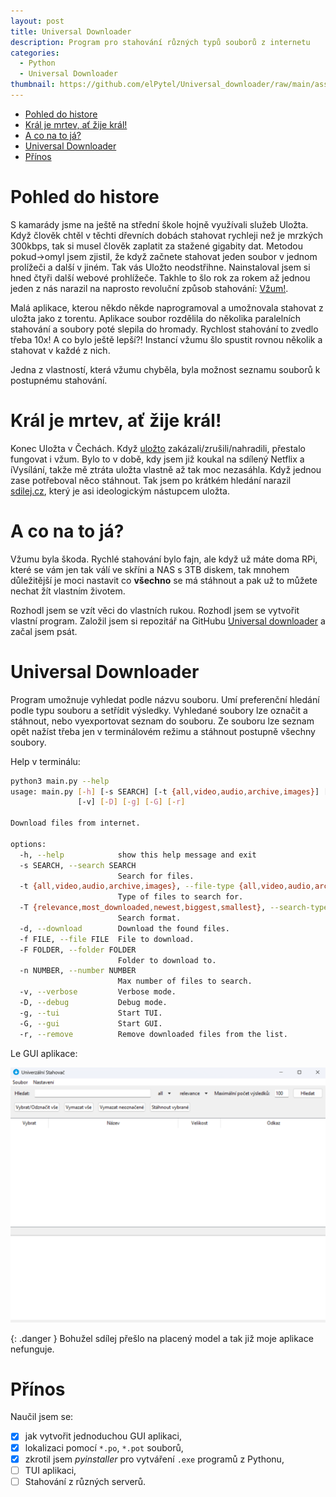 ```yaml
---
layout: post
title: Universal Downloader
description: Program pro stahování různých typů souborů z internetu
categories:
  - Python
  - Universal Downloader
thumbnail: https://github.com/elPytel/Universal_downloader/raw/main/assets/app.png
---
```


- [Pohled do histore](#pohled-do-histore)
- [Král je mrtev, ať žije král!](#král-je-mrtev-ať-žije-král)
- [A co na to já?](#a-co-na-to-já)
- [Universal Downloader](#universal-downloader)
- [Přínos](#přínos)


# Pohled do histore

S kamarády jsme na ještě na střední škole hojně využívali služeb Uložta. Když člověk chtěl v těchti dřevních dobách stahovat rychleji než je mrzkých 300kbps, tak si musel člověk zaplatit za stažené gigabity dat. Metodou pokud->omyl jsem zjistil, že když začnete stahovat jeden soubor v jednom prolížeči a další v jiném. Tak vás Uložto neodstřihne. Nainstaloval jsem si hned čtyři další webové prohlížeče. Takhle to šlo rok za rokem až jednou jeden z nás narazil na naprosto revoluční způsob stahování: [Vžum!](https://vzum.hys.cz/).

Malá aplikace, kterou někdo někde naprogramoval a umožnovala stahovat z uložta jako z torentu. Aplikace soubor rozdělila do několika paralelních stahování a soubory poté slepila do hromady. Rychlost stahování to zvedlo třeba 10x! A co bylo ještě lepší?! Instancí vžumu šlo spustit rovnou několik a stahovat v každé z nich.

Jedna z vlastností, která vžumu chyběla, byla možnost seznamu souborů k postupnému stahování. 

# Král je mrtev, ať žije král!

Konec Uložta v Čechách. Když [uložto](https://ulozto.cz/) zakázali/zrušili/nahradili, přestalo fungovat i vžum. Bylo to v době, kdy jsem již koukal na sdílený Netflix a íVysílání, takže mě ztráta uložta vlastně až tak moc nezasáhla. Když jednou zase potřeboval něco stáhnout. Tak jsem po krátkém hledání narazil [sdilej.cz](https://www.sdilej.cz/), který je asi ideologickým nástupcem uložta.

# A co na to já?

Vžumu byla škoda. Rychlé stahování bylo fajn, ale když už máte doma RPi, které se vám jen tak válí ve skříni a NAS s 3TB diskem, tak mnohem důležitější je moci nastavit co **všechno** se má stáhnout a pak už to můžete nechat žít vlastním životem.

Rozhodl jsem se vzít věci do vlastních rukou. Rozhodl jsem se vytvořit vlastní program. Založil jsem si repozitář na GitHubu [Universal downloader](https://github.com/elPytel/Universal_downloader) a začal jsem psát.

# Universal Downloader

Program umožnuje vyhledat podle názvu souboru. Umí preferenční hledání podle typu souboru a setřídit výsledky. Vyhledané soubory lze označit a stáhnout, nebo vyexportovat seznam do souboru. Ze souboru lze seznam opět nažíst třeba jen v terminálovém režimu a stáhnout postupně všechny soubory.

Help v terminálu:
```bash
python3 main.py --help
usage: main.py [-h] [-s SEARCH] [-t {all,video,audio,archive,images}] [-T {relevance,most_downloaded,newest,biggest,smallest}] [-d] [-f FILE] [-F FOLDER] [-n NUMBER]
               [-v] [-D] [-g] [-G] [-r]

Download files from internet.

options:
  -h, --help            show this help message and exit
  -s SEARCH, --search SEARCH
                        Search for files.
  -t {all,video,audio,archive,images}, --file-type {all,video,audio,archive,images}
                        Type of files to search for.
  -T {relevance,most_downloaded,newest,biggest,smallest}, --search-type {relevance,most_downloaded,newest,biggest,smallest}
                        Search format.
  -d, --download        Download the found files.
  -f FILE, --file FILE  File to download.
  -F FOLDER, --folder FOLDER
                        Folder to download to.
  -n NUMBER, --number NUMBER
                        Max number of files to search.
  -v, --verbose         Verbose mode.
  -D, --debug           Debug mode.
  -g, --tui             Start TUI.
  -G, --gui             Start GUI.
  -r, --remove          Remove downloaded files from the list.
```

Le GUI aplikace:

![app](https://github.com/elPytel/Universal_downloader/raw/main/assets/app.png)

{: .danger }
Bohužel sdílej přešlo na placený model a tak již moje aplikace nefunguje.

# Přínos

Naučil jsem se:
- [x] jak vytvořit jednoduchou GUI aplikaci,
- [x] lokalizaci pomocí `*.po`, `*.pot` souborů,
- [x] zkrotil jsem *pyinstaller* pro vytváření `.exe` programů z Pythonu,
- [ ] TUI aplikaci,
- [ ] Stahování z různých serverů.